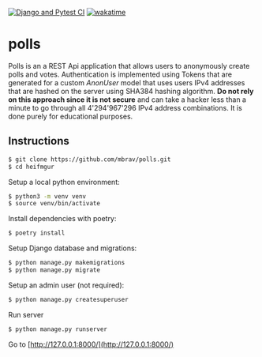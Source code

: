 [![Django and Pytest CI](https://github.com/mbrav/polls/actions/workflows/django.yml/badge.svg)](https://github.com/mbrav/polls/actions/workflows/django.yml)
[![wakatime](https://wakatime.com/badge/user/54ad05ce-f39b-4fa3-9f2a-6fe4b1c53ba4/project/6f9b9719-dd0c-4d89-a5fa-709edfe36471.svg)](https://wakatime.com/badge/user/54ad05ce-f39b-4fa3-9f2a-6fe4b1c53ba4/project/6f9b9719-dd0c-4d89-a5fa-709edfe36471)

# polls

Polls is an a REST Api application that allows users to anonymously create polls and votes. Authentication is implemented using Tokens that are generated for a custom _AnonUser_ model that uses users IPv4 addresses that are hashed on the server using SHA384 hashing algorithm. **Do not rely on this approach since it is not secure** and can take a hacker less than a minute to go through all 4'294'967'296 IPv4 address combinations. It is done purely for educational purposes.

## Instructions

```bash
$ git clone https://github.com/mbrav/polls.git
$ cd heifmgur
```

Setup a local python environment:

```bash
$ python3 -m venv venv
$ source venv/bin/activate
```

Install dependencies with poetry:

```bash
$ poetry install
```

Setup Django database and migrations:

```bash
$ python manage.py makemigrations
$ python manage.py migrate
```

Setup an admin user (not required):

```bash
$ python manage.py createsuperuser
```

Run server

```bash
$ python manage.py runserver
```

Go to [http://127.0.0.1:8000/](http://127.0.0.1:8000/)
